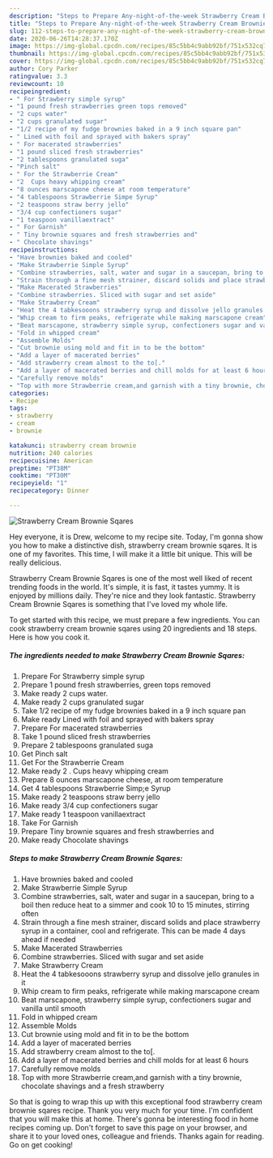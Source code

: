 ```yaml
---
description: "Steps to Prepare Any-night-of-the-week Strawberry Cream Brownie Sqares"
title: "Steps to Prepare Any-night-of-the-week Strawberry Cream Brownie Sqares"
slug: 112-steps-to-prepare-any-night-of-the-week-strawberry-cream-brownie-sqares
date: 2020-06-26T14:28:37.170Z
image: https://img-global.cpcdn.com/recipes/85c5bb4c9abb92bf/751x532cq70/strawberry-cream-brownie-sqares-recipe-main-photo.jpg
thumbnail: https://img-global.cpcdn.com/recipes/85c5bb4c9abb92bf/751x532cq70/strawberry-cream-brownie-sqares-recipe-main-photo.jpg
cover: https://img-global.cpcdn.com/recipes/85c5bb4c9abb92bf/751x532cq70/strawberry-cream-brownie-sqares-recipe-main-photo.jpg
author: Cory Parker
ratingvalue: 3.3
reviewcount: 10
recipeingredient:
- " For Strawberry simple syrup"
- "1 pound fresh strawberries green tops removed"
- "2 cups water"
- "2 cups granulated sugar"
- "1/2 recipe of my fudge brownies baked in a 9 inch square pan"
- " Lined with foil and sprayed with bakers spray"
- " For macerated strawberries"
- "1 pound sliced fresh strawberries"
- "2 tablespoons granulated suga"
- "Pinch salt"
- " For the Strawberrie Cream"
- "2  Cups heavy whipping cream"
- "8 ounces marscapone cheese at room temperature"
- "4 tablespoons Strawberrie Simpe Syrup"
- "2 teaspoons straw berry jello"
- "3/4 cup confectioners sugar"
- "1 teaspoon vanillaextract"
- " For Garnish"
- " Tiny brownie squares and fresh strawberries and"
- " Chocolate shavings"
recipeinstructions:
- "Have brownies baked and cooled"
- "Make Strawberrie Simple Syrup"
- "Combine strawberries, salt, water and sugar in a saucepan, bring to a boil then reduce heat to a simmer and cook 10 to 15 minutes, stirring often"
- "Strain through a fine mesh strainer, discard solids and place strawberry syrup in a container, cool and refrigerate. This can be made 4 days ahead if needed"
- "Make Macerated Strawberries"
- "Combine strawberries. Sliced with sugar and set aside"
- "Make Strawberry Cream"
- "Heat the 4 tabkesooons strawberry syrup and dissolve jello granules in it"
- "Whip cream to firm peaks, refrigerate while making marscapone cream"
- "Beat marscapone, strawberry simple syrup, confectioners sugar and vanilla until smooth"
- "Fold in whipped cream"
- "Assemble Molds"
- "Cut brownie using mold and fit in to be the bottom"
- "Add a layer of macerated berries"
- "Add strawberry cream almost to the to[."
- "Add a layer of macerated berries and chill molds for at least 6 hours"
- "Carefully remove molds"
- "Top with more Strawberrie cream,and garnish with a tiny brownie, chocolate shavings and a fresh strawberry"
categories:
- Recipe
tags:
- strawberry
- cream
- brownie

katakunci: strawberry cream brownie 
nutrition: 240 calories
recipecuisine: American
preptime: "PT38M"
cooktime: "PT30M"
recipeyield: "1"
recipecategory: Dinner

---
```



![Strawberry Cream Brownie Sqares](https://img-global.cpcdn.com/recipes/85c5bb4c9abb92bf/751x532cq70/strawberry-cream-brownie-sqares-recipe-main-photo.jpg)

Hey everyone, it is Drew, welcome to my recipe site. Today, I'm gonna show you how to make a distinctive dish, strawberry cream brownie sqares. It is one of my favorites. This time, I will make it a little bit unique. This will be really delicious.

Strawberry Cream Brownie Sqares is one of the most well liked of recent trending foods in the world. It's simple, it is fast, it tastes yummy. It is enjoyed by millions daily. They're nice and they look fantastic. Strawberry Cream Brownie Sqares is something that I've loved my whole life.




To get started with this recipe, we must prepare a few ingredients. You can cook strawberry cream brownie sqares using 20 ingredients and 18 steps. Here is how you cook it.

<!--inarticleads1-->

##### The ingredients needed to make Strawberry Cream Brownie Sqares:

1. Prepare  For Strawberry simple syrup
1. Prepare 1 pound fresh strawberries, green tops removed
1. Make ready 2 cups water.
1. Make ready 2 cups granulated sugar
1. Take 1/2 recipe of my fudge brownies baked in a 9 inch square pan
1. Make ready  Lined with foil and sprayed with bakers spray
1. Prepare  For macerated strawberries
1. Take 1 pound sliced fresh strawberries
1. Prepare 2 tablespoons granulated suga
1. Get Pinch salt
1. Get  For the Strawberrie Cream
1. Make ready 2 . Cups heavy whipping cream
1. Prepare 8 ounces marscapone cheese, at room temperature
1. Get 4 tablespoons Strawberrie Simp;e Syrup
1. Make ready 2 teaspoons straw berry jello
1. Make ready 3/4 cup confectioners sugar
1. Make ready 1 teaspoon vanillaextract
1. Take  For Garnish
1. Prepare  Tiny brownie squares and fresh strawberries and
1. Make ready  Chocolate shavings




<!--inarticleads2-->

##### Steps to make Strawberry Cream Brownie Sqares:

1. Have brownies baked and cooled
1. Make Strawberrie Simple Syrup
1. Combine strawberries, salt, water and sugar in a saucepan, bring to a boil then reduce heat to a simmer and cook 10 to 15 minutes, stirring often
1. Strain through a fine mesh strainer, discard solids and place strawberry syrup in a container, cool and refrigerate. This can be made 4 days ahead if needed
1. Make Macerated Strawberries
1. Combine strawberries. Sliced with sugar and set aside
1. Make Strawberry Cream
1. Heat the 4 tabkesooons strawberry syrup and dissolve jello granules in it
1. Whip cream to firm peaks, refrigerate while making marscapone cream
1. Beat marscapone, strawberry simple syrup, confectioners sugar and vanilla until smooth
1. Fold in whipped cream
1. Assemble Molds
1. Cut brownie using mold and fit in to be the bottom
1. Add a layer of macerated berries
1. Add strawberry cream almost to the to[.
1. Add a layer of macerated berries and chill molds for at least 6 hours
1. Carefully remove molds
1. Top with more Strawberrie cream,and garnish with a tiny brownie, chocolate shavings and a fresh strawberry




So that is going to wrap this up with this exceptional food strawberry cream brownie sqares recipe. Thank you very much for your time. I'm confident that you will make this at home. There's gonna be interesting food in home recipes coming up. Don't forget to save this page on your browser, and share it to your loved ones, colleague and friends. Thanks again for reading. Go on get cooking!
